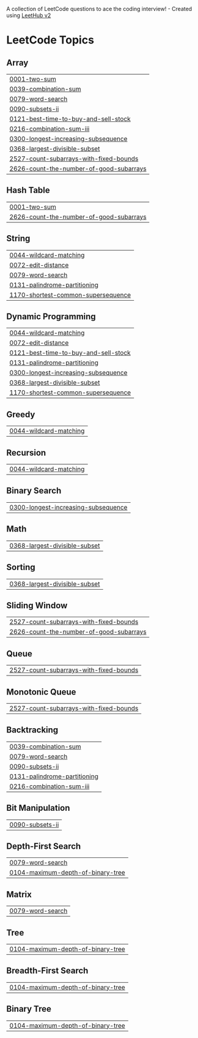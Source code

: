 A collection of LeetCode questions to ace the coding interview! - Created using [LeetHub v2](https://github.com/arunbhardwaj/LeetHub-2.0)
<!---LeetCode Topics Start-->
# LeetCode Topics
## Array
|  |
| ------- |
| [0001-two-sum](https://github.com/Sandeepcmd/DSA_MONSTER/tree/master/0001-two-sum) |
| [0039-combination-sum](https://github.com/Sandeepcmd/DSA_MONSTER/tree/master/0039-combination-sum) |
| [0079-word-search](https://github.com/Sandeepcmd/DSA_MONSTER/tree/master/0079-word-search) |
| [0090-subsets-ii](https://github.com/Sandeepcmd/DSA_MONSTER/tree/master/0090-subsets-ii) |
| [0121-best-time-to-buy-and-sell-stock](https://github.com/Sandeepcmd/DSA_MONSTER/tree/master/0121-best-time-to-buy-and-sell-stock) |
| [0216-combination-sum-iii](https://github.com/Sandeepcmd/DSA_MONSTER/tree/master/0216-combination-sum-iii) |
| [0300-longest-increasing-subsequence](https://github.com/Sandeepcmd/DSA_MONSTER/tree/master/0300-longest-increasing-subsequence) |
| [0368-largest-divisible-subset](https://github.com/Sandeepcmd/DSA_MONSTER/tree/master/0368-largest-divisible-subset) |
| [2527-count-subarrays-with-fixed-bounds](https://github.com/Sandeepcmd/DSA_MONSTER/tree/master/2527-count-subarrays-with-fixed-bounds) |
| [2626-count-the-number-of-good-subarrays](https://github.com/Sandeepcmd/DSA_MONSTER/tree/master/2626-count-the-number-of-good-subarrays) |
## Hash Table
|  |
| ------- |
| [0001-two-sum](https://github.com/Sandeepcmd/DSA_MONSTER/tree/master/0001-two-sum) |
| [2626-count-the-number-of-good-subarrays](https://github.com/Sandeepcmd/DSA_MONSTER/tree/master/2626-count-the-number-of-good-subarrays) |
## String
|  |
| ------- |
| [0044-wildcard-matching](https://github.com/Sandeepcmd/DSA_MONSTER/tree/master/0044-wildcard-matching) |
| [0072-edit-distance](https://github.com/Sandeepcmd/DSA_MONSTER/tree/master/0072-edit-distance) |
| [0079-word-search](https://github.com/Sandeepcmd/DSA_MONSTER/tree/master/0079-word-search) |
| [0131-palindrome-partitioning](https://github.com/Sandeepcmd/DSA_MONSTER/tree/master/0131-palindrome-partitioning) |
| [1170-shortest-common-supersequence](https://github.com/Sandeepcmd/DSA_MONSTER/tree/master/1170-shortest-common-supersequence) |
## Dynamic Programming
|  |
| ------- |
| [0044-wildcard-matching](https://github.com/Sandeepcmd/DSA_MONSTER/tree/master/0044-wildcard-matching) |
| [0072-edit-distance](https://github.com/Sandeepcmd/DSA_MONSTER/tree/master/0072-edit-distance) |
| [0121-best-time-to-buy-and-sell-stock](https://github.com/Sandeepcmd/DSA_MONSTER/tree/master/0121-best-time-to-buy-and-sell-stock) |
| [0131-palindrome-partitioning](https://github.com/Sandeepcmd/DSA_MONSTER/tree/master/0131-palindrome-partitioning) |
| [0300-longest-increasing-subsequence](https://github.com/Sandeepcmd/DSA_MONSTER/tree/master/0300-longest-increasing-subsequence) |
| [0368-largest-divisible-subset](https://github.com/Sandeepcmd/DSA_MONSTER/tree/master/0368-largest-divisible-subset) |
| [1170-shortest-common-supersequence](https://github.com/Sandeepcmd/DSA_MONSTER/tree/master/1170-shortest-common-supersequence) |
## Greedy
|  |
| ------- |
| [0044-wildcard-matching](https://github.com/Sandeepcmd/DSA_MONSTER/tree/master/0044-wildcard-matching) |
## Recursion
|  |
| ------- |
| [0044-wildcard-matching](https://github.com/Sandeepcmd/DSA_MONSTER/tree/master/0044-wildcard-matching) |
## Binary Search
|  |
| ------- |
| [0300-longest-increasing-subsequence](https://github.com/Sandeepcmd/DSA_MONSTER/tree/master/0300-longest-increasing-subsequence) |
## Math
|  |
| ------- |
| [0368-largest-divisible-subset](https://github.com/Sandeepcmd/DSA_MONSTER/tree/master/0368-largest-divisible-subset) |
## Sorting
|  |
| ------- |
| [0368-largest-divisible-subset](https://github.com/Sandeepcmd/DSA_MONSTER/tree/master/0368-largest-divisible-subset) |
## Sliding Window
|  |
| ------- |
| [2527-count-subarrays-with-fixed-bounds](https://github.com/Sandeepcmd/DSA_MONSTER/tree/master/2527-count-subarrays-with-fixed-bounds) |
| [2626-count-the-number-of-good-subarrays](https://github.com/Sandeepcmd/DSA_MONSTER/tree/master/2626-count-the-number-of-good-subarrays) |
## Queue
|  |
| ------- |
| [2527-count-subarrays-with-fixed-bounds](https://github.com/Sandeepcmd/DSA_MONSTER/tree/master/2527-count-subarrays-with-fixed-bounds) |
## Monotonic Queue
|  |
| ------- |
| [2527-count-subarrays-with-fixed-bounds](https://github.com/Sandeepcmd/DSA_MONSTER/tree/master/2527-count-subarrays-with-fixed-bounds) |
## Backtracking
|  |
| ------- |
| [0039-combination-sum](https://github.com/Sandeepcmd/DSA_MONSTER/tree/master/0039-combination-sum) |
| [0079-word-search](https://github.com/Sandeepcmd/DSA_MONSTER/tree/master/0079-word-search) |
| [0090-subsets-ii](https://github.com/Sandeepcmd/DSA_MONSTER/tree/master/0090-subsets-ii) |
| [0131-palindrome-partitioning](https://github.com/Sandeepcmd/DSA_MONSTER/tree/master/0131-palindrome-partitioning) |
| [0216-combination-sum-iii](https://github.com/Sandeepcmd/DSA_MONSTER/tree/master/0216-combination-sum-iii) |
## Bit Manipulation
|  |
| ------- |
| [0090-subsets-ii](https://github.com/Sandeepcmd/DSA_MONSTER/tree/master/0090-subsets-ii) |
## Depth-First Search
|  |
| ------- |
| [0079-word-search](https://github.com/Sandeepcmd/DSA_MONSTER/tree/master/0079-word-search) |
| [0104-maximum-depth-of-binary-tree](https://github.com/Sandeepcmd/DSA_MONSTER/tree/master/0104-maximum-depth-of-binary-tree) |
## Matrix
|  |
| ------- |
| [0079-word-search](https://github.com/Sandeepcmd/DSA_MONSTER/tree/master/0079-word-search) |
## Tree
|  |
| ------- |
| [0104-maximum-depth-of-binary-tree](https://github.com/Sandeepcmd/DSA_MONSTER/tree/master/0104-maximum-depth-of-binary-tree) |
## Breadth-First Search
|  |
| ------- |
| [0104-maximum-depth-of-binary-tree](https://github.com/Sandeepcmd/DSA_MONSTER/tree/master/0104-maximum-depth-of-binary-tree) |
## Binary Tree
|  |
| ------- |
| [0104-maximum-depth-of-binary-tree](https://github.com/Sandeepcmd/DSA_MONSTER/tree/master/0104-maximum-depth-of-binary-tree) |
<!---LeetCode Topics End-->